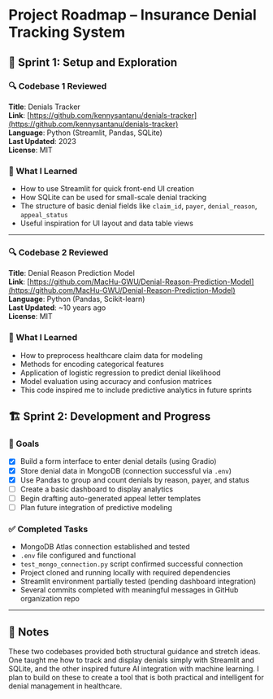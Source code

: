 # Project Roadmap – Insurance Denial Tracking System

## 🏁 Sprint 1: Setup and Exploration

### 🔍 Codebase 1 Reviewed
**Title**: Denials Tracker  
**Link**: [https://github.com/kennysantanu/denials-tracker](https://github.com/kennysantanu/denials-tracker)  
**Language**: Python (Streamlit, Pandas, SQLite)  
**Last Updated**: 2023  
**License**: MIT

### 🧠 What I Learned
- How to use Streamlit for quick front-end UI creation
- How SQLite can be used for small-scale denial tracking
- The structure of basic denial fields like `claim_id`, `payer`, `denial_reason`, `appeal_status`
- Useful inspiration for UI layout and data table views

---

### 🔍 Codebase 2 Reviewed
**Title**: Denial Reason Prediction Model  
**Link**: [https://github.com/MacHu-GWU/Denial-Reason-Prediction-Model](https://github.com/MacHu-GWU/Denial-Reason-Prediction-Model)  
**Language**: Python (Pandas, Scikit-learn)  
**Last Updated**: ~10 years ago  
**License**: MIT

### 🧠 What I Learned
- How to preprocess healthcare claim data for modeling
- Methods for encoding categorical features
- Application of logistic regression to predict denial likelihood
- Model evaluation using accuracy and confusion matrices
- This code inspired me to include predictive analytics in future sprints


## 🏗️ Sprint 2: Development and Progress

### 🎯 Goals
- [x] Build a form interface to enter denial details (using Gradio)
- [x] Store denial data in MongoDB (connection successful via `.env`)
- [x] Use Pandas to group and count denials by reason, payer, and status
- [ ] Create a basic dashboard to display analytics
- [ ] Begin drafting auto-generated appeal letter templates
- [ ] Plan future integration of predictive modeling

### ✅ Completed Tasks
- MongoDB Atlas connection established and tested
- `.env` file configured and functional
- `test_mongo_connection.py` script confirmed successful connection
- Project cloned and running locally with required dependencies
- Streamlit environment partially tested (pending dashboard integration)
- Several commits completed with meaningful messages in GitHub organization repo

---

## 🧠 Notes
These two codebases provided both structural guidance and stretch ideas. One taught me how to track and display denials simply with Streamlit and SQLite, and the other inspired future AI integration with machine learning. I plan to build on these to create a tool that is both practical and intelligent for denial management in healthcare.


